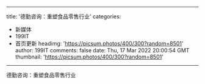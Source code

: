 
---
title: '德勤咨询：重塑食品零售行业'
categories: 
 - 新媒体
 - 199IT
 - 首页更新
headimg: 'https://picsum.photos/400/300?random=8501'
author: 199IT
comments: false
date: Thu, 17 Mar 2022 20:00:54 GMT
thumbnail: 'https://picsum.photos/400/300?random=8501'
---

<div>   
德勤咨询：重塑食品零售行业  
</div>
            